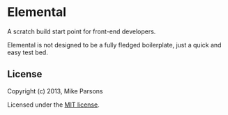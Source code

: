 Elemental
============
A scratch build start point for front-end developers.

Elemental is not designed to be a fully fledged boilerplate, just a quick and easy test bed.

License
------------

Copyright (c) 2013, Mike Parsons

Licensed under the [MIT license](https://github.com/schnipz/elemental/blob/master/LICENSE.txt).